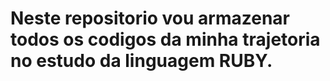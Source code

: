 # Neste repositorio vou armazenar todos os codigos da minha trajetoria no estudo da linguagem RUBY.
